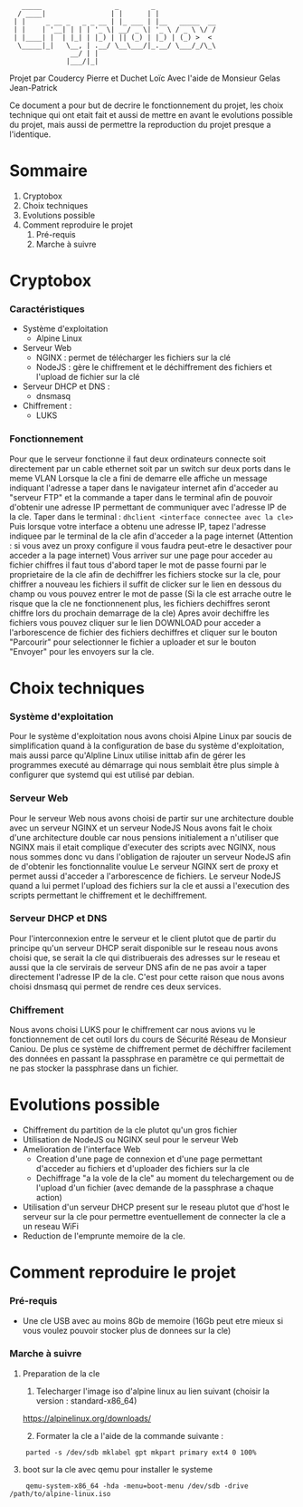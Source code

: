 ```
   _____                  _        _               
  / ____|                | |      | |              
 | |     _ __ _   _ _ __ | |_ ___ | |__   _____  __
 | |    | '__| | | | '_ \| __/ _ \| '_ \ / _ \ \/ /
 | |____| |  | |_| | |_) | || (_) | |_) | (_) >  < 
  \_____|_|   \__, | .__/ \__\___/|_.__/ \___/_/\_\
               __/ | |                             
              |___/|_|                             
```
Projet par Coudercy Pierre et Duchet Loïc
Avec l'aide de Monsieur Gelas Jean-Patrick

Ce document a pour but de decrire le fonctionnement du projet, les choix technique qui ont etait fait et aussi de mettre en avant le evolutions possible du projet, mais aussi de permettre la reproduction du projet presque a l'identique.

# Sommaire

   1. Cryptobox
   2. Choix techniques
   3. Evolutions possible
   4. Comment reproduire le projet
      1. Pré-requis
      2. Marche à suivre
      
# Cryptobox
### Caractéristiques

- Système d'exploitation
  - Alpine Linux 
- Serveur Web
  - NGINX : permet de télécharger les fichiers sur la clé
  - NodeJS : gère le chiffrement et le déchiffrement des fichiers et l'upload de fichier sur la clé
- Serveur DHCP et DNS :
  - dnsmasq
- Chiffrement :
  - LUKS

### Fonctionnement

Pour que le serveur fonctionne il faut deux ordinateurs connecte soit directement par un cable ethernet soit par un switch sur deux ports dans le meme VLAN
Lorsque la cle a fini de demarre elle affiche un message indiquant l'adresse a taper dans le navigateur internet afin d'acceder au "serveur FTP" et la commande
a taper dans le terminal afin de pouvoir d'obtenir une adresse IP permettant de communiquer avec l'adresse IP de la cle.
Taper dans le terminal :
	`dhclient <interface connectee avec la cle>`
Puis lorsque votre interface a obtenu une adresse IP, tapez l'adresse indiquee par le terminal de la cle afin d'acceder a la page internet 
(Attention : si vous avez un proxy configure il vous faudra peut-etre le desactiver pour acceder a la page internet)
Vous arriver sur une page pour acceder au fichier chiffres il faut tous d'abord taper le mot de passe fourni par le proprietaire de la cle afin de dechiffrer
les fichiers stocke sur la cle, pour chiffrer a nouveau les fichiers il suffit de clicker sur le lien en dessous du champ ou vous pouvez entrer le mot de passe
(Si la cle est arrache outre le risque que la cle ne fonctionnenent plus, les fichiers dechiffres seront chiffre lors du prochain demarrage de la cle)
Apres avoir dechiffre les fichiers vous pouvez cliquer sur le lien DOWNLOAD pour acceder a l'arborescence de fichier des fichiers dechiffres
et cliquer sur le bouton "Parcourir" pour selectionner le fichier a uploader et sur le bouton "Envoyer" pour les envoyers sur la cle.

# Choix techniques
### Système d'exploitation

Pour le système d'exploitation nous avons choisi Alpine Linux par soucis de simplification quand à la configuration de base du système d'exploitation, mais aussi parce qu'Alpline Linux utilise inittab afin de gérer les programmes executé au démarrage qui nous semblait être plus simple à configurer que systemd qui est utilisé par debian.

### Serveur Web

Pour le serveur Web nous avons choisi de partir sur une architecture double avec un serveur NGINX et un serveur NodeJS
Nous avons fait le choix d'une architecture double car nous pensions initialement a n'utiliser que NGINX mais il etait complique d'executer des scripts avec NGINX, nous nous sommes donc vu dans l'obligation de rajouter un serveur NodeJS afin de d'obtenir les fonctionnalite voulue
Le serveur NGINX sert de proxy et permet aussi d'acceder a l'arborescence de fichiers.
Le serveur NodeJS quand a lui permet l'upload des fichiers sur la cle et aussi a l'execution des scripts permettant le chiffrement et le dechiffrement.


### Serveur DHCP et DNS

Pour l'interconnexion entre le serveur et le client plutot que de partir du principe qu'un serveur DHCP serait disponible sur le reseau nous avons choisi que, se serait la cle qui distribuerais des adresses sur le reseau et aussi que la cle servirais de serveur DNS afin de ne pas avoir a taper directement l'adresse IP de la cle. C'est pour cette raison que nous avons choisi dnsmasq qui permet de rendre ces deux services.

### Chiffrement

Nous avons choisi LUKS pour le chiffrement car nous avions vu le fonctionnement de cet outil lors du cours de Sécurité Réseau de Monsieur Caniou. 
De plus ce système de chiffrement permet de déchiffrer facilement des données en passant la passphrase en paramètre ce qui permettait de ne pas stocker la passphrase dans un fichier.

# Evolutions possible

- Chiffrement du partition de la cle plutot qu'un gros fichier
- Utilisation de NodeJS ou NGINX seul pour le serveur Web
- Amelioration de l'interface Web
  - Creation d'une page de connexion et d'une page permettant d'acceder au fichiers et d'uploader des fichiers sur la cle
  - Dechiffrage "a la vole de la cle" au moment du telechargement ou de l'upload d'un fichier (avec demande de la passphrase a chaque action)
- Utilisation d'un serveur DHCP present sur le reseau plutot que d'host le serveur sur la cle pour permettre eventuellement de connecter la cle a un reseau WiFi
- Reduction de l'emprunte memoire de la cle.

# Comment reproduire le projet
### Pré-requis

- Une cle USB avec au moins 8Gb de memoire (16Gb peut etre mieux si vous voulez pouvoir stocker plus de donnees sur la cle)

### Marche à suivre

1. Preparation de la cle
   1. Telecharger l'image iso d'alpine linux au lien suivant (choisir la version : standard-x86_64)
   
   	https://alpinelinux.org/downloads/

   2. Formater la cle a l'aide de la commande suivante :
```
	parted -s /dev/sdb mklabel gpt mkpart primary ext4 0 100% 
``` 
   3. boot sur la cle avec qemu pour installer le systeme
```
	qemu-system-x86_64 -hda -menu=boot-menu /dev/sdb -drive /path/to/alpine-linux.iso
```


